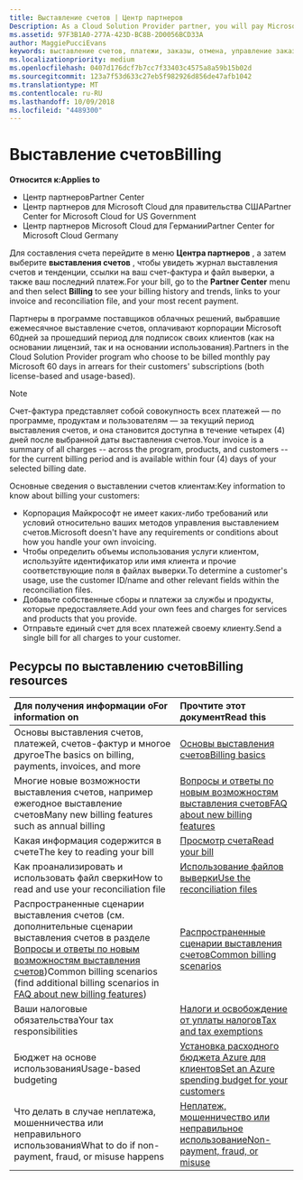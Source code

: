 ```yaml
---
title: Выставление счетов | Центр партнеров
Description: As a Cloud Solution Provider partner, you will pay Microsoft 60 days in arrears for the license-based and usage-based subscriptions of your customers.
ms.assetid: 97F3B1A0-277A-423D-BC8B-2D0056BCD33A
author: MaggiePucciEvans
keywords: выставление счетов, платежи, заказы, отмена, управление заказами, неоплата, мошенничество, ненадлежащее использование, налоги, освобождение от уплаты налогов, файлы выверки, файл выверки
ms.localizationpriority: medium
ms.openlocfilehash: 0407d176dcf7b7cc7f33403c4575a8a59b15b02d
ms.sourcegitcommit: 123a7f53d633c27eb5f982926d856de47afb1042
ms.translationtype: MT
ms.contentlocale: ru-RU
ms.lasthandoff: 10/09/2018
ms.locfileid: "4489300"
---
```

# <a name="billing"></a><span data-ttu-id="1b15a-103">Выставление счетов</span><span class="sxs-lookup"><span data-stu-id="1b15a-103">Billing</span></span>

**<span data-ttu-id="1b15a-104">Относится к:</span><span class="sxs-lookup"><span data-stu-id="1b15a-104">Applies to</span></span>**

-  <span data-ttu-id="1b15a-105">Центр партнеров</span><span class="sxs-lookup"><span data-stu-id="1b15a-105">Partner Center</span></span>
-  <span data-ttu-id="1b15a-106">Центр партнеров для Microsoft Cloud для правительства США</span><span class="sxs-lookup"><span data-stu-id="1b15a-106">Partner Center for Microsoft Cloud for US Government</span></span>
-  <span data-ttu-id="1b15a-107">Центр партнеров Microsoft Cloud для Германии</span><span class="sxs-lookup"><span data-stu-id="1b15a-107">Partner Center for Microsoft Cloud Germany</span></span>

<span data-ttu-id="1b15a-108">Для составления счета перейдите в меню **Центра партнеров** , а затем выберите **выставления счетов** , чтобы увидеть журнал выставления счетов и тенденции, ссылки на ваш счет-фактура и файл выверки, а также ваш последний платеж.</span><span class="sxs-lookup"><span data-stu-id="1b15a-108">For your bill, go to the **Partner Center** menu and then select **Billing** to see your billing history and trends, links to your invoice and reconciliation file, and your most recent payment.</span></span>

<span data-ttu-id="1b15a-109">Партнеры в программе поставщиков облачных решений, выбравшие ежемесячное выставление счетов, оплачивают корпорации Microsoft 60дней за прошедший период для подписок своих клиентов (как на основании лицензий, так и на основании использования).</span><span class="sxs-lookup"><span data-stu-id="1b15a-109">Partners in the Cloud Solution Provider program who choose to be billed monthly pay Microsoft 60 days in arrears for their customers' subscriptions (both license-based and usage-based).</span></span>

> [!NOTE]  
> <span data-ttu-id="1b15a-110">Счет-фактура представляет собой совокупность всех платежей — по программе, продуктам и пользователям — за текущий период выставления счетов, и она становится доступна в течение четырех (4) дней после выбранной даты выставления счетов.</span><span class="sxs-lookup"><span data-stu-id="1b15a-110">Your invoice is a summary of all charges -- across the program, products, and customers -- for the current billing period and is available within four (4) days of your selected billing date.</span></span>

<span data-ttu-id="1b15a-111">Основные сведения о выставлении счетов клиентам:</span><span class="sxs-lookup"><span data-stu-id="1b15a-111">Key information to know about billing your customers:</span></span>

-   <span data-ttu-id="1b15a-112">Корпорация Майкрософт не имеет каких-либо требований или условий относительно ваших методов управления выставлением счетов.</span><span class="sxs-lookup"><span data-stu-id="1b15a-112">Microsoft doesn't have any requirements or conditions about how you handle your own invoicing.</span></span>
-   <span data-ttu-id="1b15a-113">Чтобы определить объемы использования услуги клиентом, используйте идентификатор или имя клиента и прочие соответствующие поля в файлах выверки.</span><span class="sxs-lookup"><span data-stu-id="1b15a-113">To determine a customer's usage, use the customer ID/name and other relevant fields within the reconciliation files.</span></span>
-   <span data-ttu-id="1b15a-114">Добавьте собственные сборы и платежи за службы и продукты, которые предоставляете.</span><span class="sxs-lookup"><span data-stu-id="1b15a-114">Add your own fees and charges for services and products that you provide.</span></span>
-   <span data-ttu-id="1b15a-115">Отправьте единый счет для всех платежей своему клиенту.</span><span class="sxs-lookup"><span data-stu-id="1b15a-115">Send a single bill for all charges to your customer.</span></span>

## <a name="billing-resources"></a><span data-ttu-id="1b15a-116">Ресурсы по выставлению счетов</span><span class="sxs-lookup"><span data-stu-id="1b15a-116">Billing resources</span></span>
|**<span data-ttu-id="1b15a-117">Для получения информации о</span><span class="sxs-lookup"><span data-stu-id="1b15a-117">For information on</span></span>**   |**<span data-ttu-id="1b15a-118">Прочтите этот документ</span><span class="sxs-lookup"><span data-stu-id="1b15a-118">Read this</span></span>**    |
|:-----------------------------|:-----------------|
|<span data-ttu-id="1b15a-119">Основы выставления счетов, платежей, счетов-фактур и многое другое</span><span class="sxs-lookup"><span data-stu-id="1b15a-119">The basics on billing, payments, invoices, and  more</span></span>   |[<span data-ttu-id="1b15a-120">Основы выставления счетов</span><span class="sxs-lookup"><span data-stu-id="1b15a-120">Billing basics</span></span>](billing-basics.md)
|<span data-ttu-id="1b15a-121">Многие новые возможности выставления счетов, например ежегодное выставление счетов</span><span class="sxs-lookup"><span data-stu-id="1b15a-121">Many new billing features such as annual billing</span></span>   |[<span data-ttu-id="1b15a-122">Вопросы и ответы по новым возможностям выставления счетов</span><span class="sxs-lookup"><span data-stu-id="1b15a-122">FAQ about new billing features</span></span>](faq-about-new-billing-features.md)|
|<span data-ttu-id="1b15a-123">Какая информация содержится в счете</span><span class="sxs-lookup"><span data-stu-id="1b15a-123">The key to reading your bill</span></span>   |[<span data-ttu-id="1b15a-124">Просмотр счета</span><span class="sxs-lookup"><span data-stu-id="1b15a-124">Read your bill</span></span>](read-your-bill.md)   |
|<span data-ttu-id="1b15a-125">Как проанализировать и использовать файл сверки</span><span class="sxs-lookup"><span data-stu-id="1b15a-125">How to read and use your reconciliation file</span></span>   |[<span data-ttu-id="1b15a-126">Использование файлов выверки</span><span class="sxs-lookup"><span data-stu-id="1b15a-126">Use the reconciliation files</span></span>](use-the-reconciliation-files.md)|
|<span data-ttu-id="1b15a-127">Распространенные сценарии выставления счетов (см. дополнительные сценарии выставления счетов в разделе [Вопросы и ответы по новым возможностям выставления счетов](faq-about-new-billing-features.md))</span><span class="sxs-lookup"><span data-stu-id="1b15a-127">Common billing scenarios (find additional billing scenarios in [FAQ about new billing features](faq-about-new-billing-features.md))</span></span>|[<span data-ttu-id="1b15a-128">Распространенные сценарии выставления счетов</span><span class="sxs-lookup"><span data-stu-id="1b15a-128">Common billing scenarios</span></span>](common-billing-scenarios.md)|
|<span data-ttu-id="1b15a-129">Ваши налоговые обязательства</span><span class="sxs-lookup"><span data-stu-id="1b15a-129">Your tax responsibilities</span></span>   | [<span data-ttu-id="1b15a-130">Налоги и освобождение от уплаты налогов</span><span class="sxs-lookup"><span data-stu-id="1b15a-130">Tax and tax exemptions</span></span>](tax-and-tax-exemptions.md)|
|<span data-ttu-id="1b15a-131">Бюджет на основе использования</span><span class="sxs-lookup"><span data-stu-id="1b15a-131">Usage-based budgeting</span></span>    |[<span data-ttu-id="1b15a-132">Установка расходного бюджета Azure для клиентов</span><span class="sxs-lookup"><span data-stu-id="1b15a-132">Set an Azure spending budget for your customers</span></span>](set-an-azure-spending-budget-for-your-customers.md)|
|<span data-ttu-id="1b15a-133">Что делать в случае неплатежа, мошенничества или неправильного использования</span><span class="sxs-lookup"><span data-stu-id="1b15a-133">What to do if non-payment, fraud, or misuse happens</span></span>   |[<span data-ttu-id="1b15a-134">Неплатеж, мошенничество или неправильное использование</span><span class="sxs-lookup"><span data-stu-id="1b15a-134">Non-payment, fraud, or misuse</span></span>](non-payment--fraud--or-misuse.md)|




















